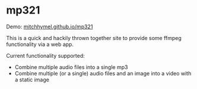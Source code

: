 # mp321

Demo:  [mitchhymel.github.io/mp321](mitchhymel.github.io/mp321) 

This is a quick and hackily thrown together site to provide some ffmpeg functionality via a web app.

Current functionality supported:
- Combine multiple audio files into a single mp3
- Combine multiple (or a single) audio files and an image into a video with a static image 

